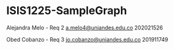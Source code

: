 # ISIS1225-SampleGraph

Alejandra Melo - Req 2 
a.melo4@uniandes.edu.co
202021526

Obed Cobanzo - Req 3
jo.cobanzo@uniandes.edu.co
201911749